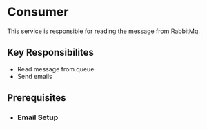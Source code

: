 # Consumer
This service is responsible for reading the message from RabbitMq.
## Key Responsibilites
- Read message from queue
- Send emails
## Prerequisites
- ### Email Setup
    
